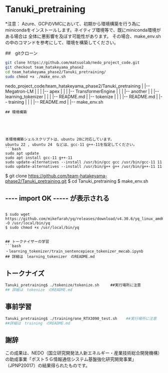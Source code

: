 # Tanuki_pretraining

*注意：  Azure、GCPのVMCにおいて、初期から環境構築を行う為に
        minicondaをインストールします。ネイティブ環境等で、既にminiconda環境がある場合は
        全体に悪影響を及ぼす可能性があります。
        その場合、make_env.sh　の中のコマンドを参考にして、環境を構築してください。


##　gitクローン
```bash
git clone https://github.com/matsuolab/nedo_project_code.git
git checkout team_hatakeyama_phase2 
cd team_hatakeyama_phase2/Tanuki_pretraining/
sudo chmod +x ./make_env.sh 
```


nedo_project_code/team_hatakeyama_phase2/Tanuki_pretraining
    |
    |-- Megatron-LM
    |       |
    |       |-- apex
    |       |
    |       |-- TransformerEngine
    |       |
    |       |-- another
    |
    |
    |-- learning_tokenizer
    |       |
    |       |-- README.md
    |
    |-- tokenize
    |       |
    |       |-- README.md
    |
    |-- training
    |       |
    |       |-- README.md
    |
    |-- make_env.sh

```
## 環境構築





本環境構築シェルスクリプトは、ubuntu 20に対応しています。
ubuntu 22 , ubuntu 24　などは、gcc-11 g++-11を指定してください。
```bash
sudo apt update
sudo apt install gcc-11 g++-11
sudo update-alternatives --install /usr/bin/gcc gcc /usr/bin/gcc-11 11
sudo update-alternatives --install /usr/bin/g++ g++ /usr/bin/g++-11 11
```




$ git clone https://github.com/team-hatakeyama-phase2/Tanuki_pretraining.git
$ cd Tanuki_pretraining
$ make_env.sh
## ---- import OK ----- が表示される
```

$ sudo wget https://github.com/mikefarah/yq/releases/download/v4.30.6/yq_linux_amd64 -O /usr/local/bin/yq
$ sudo chmod +x /usr/local/bin/yq


## トークナイザーの学習
```bash
・learning_tokenizer/train_sentencepiece_tokenizer_mecab.ipynb
## 詳細は　learning_tokenizer　のREADME.md
```

## トークナイズ
```bash
Tanuki_pretraining$ ./tokenize/tokenize.sh　　　##実行場所に注意
## 詳細は　tokenize　のREADME.md
```

## 事前学習
```bash
Tanuki_pretraining$ ./training/one_RTX3090_test.sh    ##実行場所に注意
##詳細は　training　のREADME.md
```

## 謝辞
この成果は、NEDO（国立研究開発法人新エネルギー・産業技術総合開発機構）の助成事業「ポスト５Ｇ情報通信システム基盤強化研究開発事業」（JPNP20017）の結果得られたものです。

